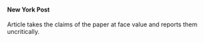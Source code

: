 #### New York Post

Article takes the claims of the paper at face value and reports them uncritically.